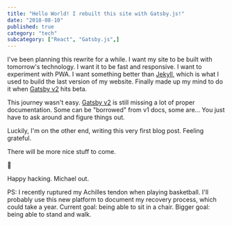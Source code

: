 ```yaml
---
title: "Hello World! I rebuilt this site with Gatsby.js!"
date: "2018-08-10"
published: true
category: "tech"
subcategory: ["React", "Gatsby.js",]
---
```


I've been planning this rewrite for a while. I want my site to be built with tomorrow's technology. I want it to be fast and responsive. I want to experiment with PWA. I want something better than [Jekyll](https://jekyllrb.com/), which is what I used to build the last version of my website. Finally made up my mind to do it when [Gatsby v2](https://www.gatsbyjs.org) hits beta.

This journey wasn't easy. [Gatsby v2](https://www.gatsbyjs.org) is still missing a lot of proper documentation. Some can be "borrowed" from v1 docs, some are... You just have to ask around and figure things out.

Luckily, I'm on the other end, writing this very first blog post. Feeling grateful.

There will be more nice stuff to come.

🤪 

Happy hacking. Michael out.

PS: I recently ruptured my Achilles tendon when playing basketball. I'll probably use this new platform to document my recovery process, which could take a year. Current goal: being able to sit in a chair. Bigger goal: being able to stand and walk.  

